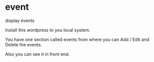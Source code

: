 # event
display events


Install this wordpress to you local system. 

You have one section called events from where you can Add / Edit and Delete the events.

Also you can see it in front end.